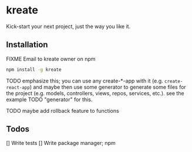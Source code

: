 # kreate

Kick-start your next project, just the way you like it.

## Installation

FIXME Email to kreate owner on npm
```sh
npm install -g kreate
```

TODO emphasize this; you can use any create-*-app with it (e.g. `create-react-app`) and maybe then use some generator to generate some files for the project (e.g. models, controllers, views, repos, services, etc.). see the example TODO "generator" for this.

TODO maybe add rollback feature to functions

## Todos

[] Write tests
[] Write package manager; npm
